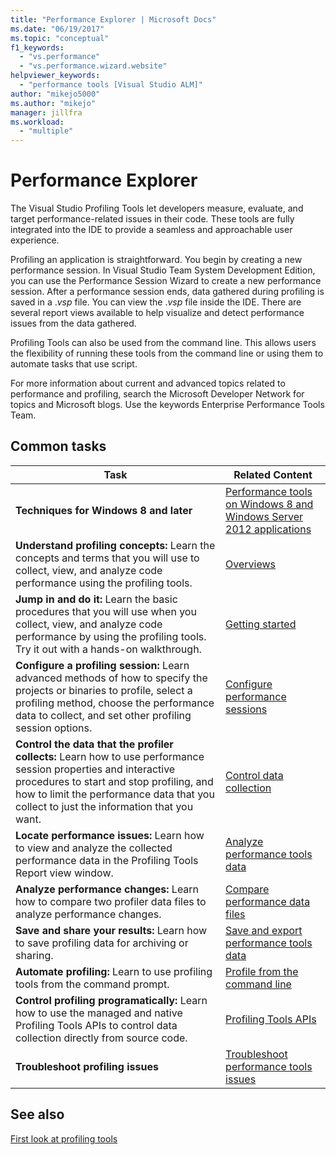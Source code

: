 ```yaml
---
title: "Performance Explorer | Microsoft Docs"
ms.date: "06/19/2017"
ms.topic: "conceptual"
f1_keywords:
  - "vs.performance"
  - "vs.performance.wizard.website"
helpviewer_keywords:
  - "performance tools [Visual Studio ALM]"
author: "mikejo5000"
ms.author: "mikejo"
manager: jillfra
ms.workload:
  - "multiple"
---
```

# Performance Explorer

The Visual Studio Profiling Tools let developers measure, evaluate, and target performance-related issues in their code. These tools are fully integrated into the IDE to provide a seamless and approachable user experience.

Profiling an application is straightforward. You begin by creating a new performance session. In Visual Studio Team System Development Edition, you can use the Performance Session Wizard to create a new performance session. After a performance session ends, data gathered during profiling is saved in a .*vsp* file. You can view the .*vsp* file inside the IDE. There are several report views available to help visualize and detect performance issues from the data gathered.

Profiling Tools can also be used from the command line. This allows users the flexibility of running these tools from the command line or using them to automate tasks that use script.

For more information about current and advanced topics related to performance and profiling, search the Microsoft Developer Network for topics and Microsoft blogs. Use the keywords Enterprise Performance Tools Team.

## Common tasks

|Task|Related Content|
|----------|---------------------|
|**Techniques for Windows 8 and later**|[Performance tools on Windows 8 and Windows Server 2012 applications](../profiling/performance-tools-on-windows-8-and-windows-server-2012-applications.md)|
|**Understand profiling concepts:** Learn the concepts and terms that you will use to collect, view, and analyze code performance using the profiling tools.|[Overviews](../profiling/overviews-performance-tools.md)|
|**Jump in and do it:** Learn the basic procedures that you will use when you collect, view, and analyze code performance by using the profiling tools. Try it out with a hands-on walkthrough.|[Getting started](../profiling/getting-started-with-performance-tools.md)|
|**Configure a profiling session:** Learn advanced methods of how to specify the projects or binaries to profile, select a profiling method, choose the performance data to collect, and set other profiling session options.|[Configure performance sessions](../profiling/configuring-performance-sessions.md)|
|**Control the data that the profiler collects:** Learn how to use performance session properties and interactive procedures to start and stop profiling, and how to limit the performance data that you collect to just the information that you want.|[Control data collection](../profiling/controlling-data-collection.md)|
|**Locate performance issues:** Learn how to view and analyze the collected performance data in the Profiling Tools Report view window.|[Analyze performance tools data](../profiling/analyzing-performance-tools-data.md)|
|**Analyze performance changes:** Learn how to compare two profiler data files to analyze performance changes.|[Compare performance data files](../profiling/comparing-performance-data-files.md)|
|**Save and share your results:** Learn how to save profiling data for archiving or sharing.|[Save and export performance tools data](../profiling/saving-and-exporting-performance-tools-data.md)|
|**Automate profiling:** Learn to use profiling tools from the command prompt.|[Profile from the command line](../profiling/using-the-profiling-tools-from-the-command-line.md)|
|**Control profiling programatically:** Learn how to use the managed and native Profiling Tools APIs to control data collection directly from source code.|[Profiling Tools APIs](../profiling/profiling-tools-apis.md)|
|**Troubleshoot profiling issues**|[Troubleshoot performance tools issues](../profiling/troubleshooting-performance-tools-issues.md)|

## See also

[First look at profiling tools](../profiling/profiling-feature-tour.md)